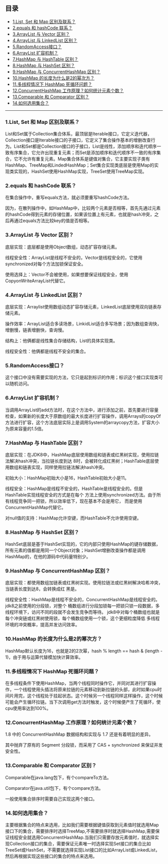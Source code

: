 ## 目录

- [1.List, Set 和 Map 区别及联系？](#1List-Set-和-Map-区别及联系)
- [2.equals 和 hashCode 联系？](#2equals-和-hashCode-联系)
- [3.ArrayList 与 Vector 区别？](#3ArrayList-与-Vector-区别)
- [4.ArrayList 与 LinkedList 区别？](#4ArrayList-与-LinkedList-区别)
- [5.RandomAccess接口？](#5RandomAccess接口)
- [6.ArrayList 扩容机制？](#6ArrayList-扩容机制)
- [7.HashMap 与 HashTable 区别？](#7HashMap-与-HashTable-区别)
- [8.HashMap 与 HashSet 区别？](#8HashMap-与-HashSet-区别)
- [9.HashMap 与 ConcurrentHashMap 区别？](#9HashMap-与-ConcurrentHashMap-区别)
- [10.HashMap 的长度为什么是2的幂次方？](#10HashMap-的长度为什么是2的幂次方)
- [11.多线程情况下 HashMap 死循环问题？](#11多线程情况下-HashMap-死循环问题)
- [12.ConcurrentHashMap 工作原理？如何统计元素个数？](#12ConcurrentHashMap-工作原理如何统计元素个数)
- [13.Comparable 和 Comparator 区别？](#13Comparable-和-Comparator-区别)
- [14.如何选用集合？](#14如何选用集合)

---

### 1.List, Set 和 Map 区别及联系？

List和Set属于Collection集合体系，最顶层是Iterable接口，它定义迭代器，Collection接口是Iterable接口的子接口，它定义了集合操作基本的增删改查行为。List和Set都是Collection接口的子接口，List是线性，添加顺序和迭代顺序一致有序集合，它允许出现重复元素；而Set是添加顺序和迭代顺序不一致的有序集合，它不允许有重复元素。Map集合体系是键值对集合，它主要实现子类有HashMap、TreeMap和LindedHashMap；Set集合实现类底层是使用Map的实现类实现的，HashSet使用HashMap实现，TreeSet使用TreeMap实现。

### 2.equals 和 hashCode 联系？

在集合操作中，重写equals方法，就必须要重写hashCode方法。

因为，在散列操作中，如HashMap中，比较两个元素是否相等，首先先通过元素的hashCode得到元素的存储位置，如果该位置上有元素，也就是hash冲突，之后再通过equals方法比较key的值是否相等。

### 3.ArrayList 与 Vector 区别？

底层实现：底层都是使用Object数组，动态扩容存储元素。

线程安全性：ArrayList是线程不安全的，Vector是线程安全的，它使用synchronized对每个方法加锁保证安全。

使用选择上：Vector不会被使用，如果想要保证线程安全，使用CopyonWriteArrayList代替它。

### 4.ArrayList 与 LinkedList 区别？

底层实现：Arraylist使用数组动态扩容存储元素，LinkedList底层使用双向链表存储元素。

操作效率：ArrayList适合多读场景，LinkidList适合多写场景；因为数组查询快，增删慢，链表增删快，查询慢。

结构上：他俩都是线性集合存储结构，List的具体实现类。

线程安全性：他俩都是线程不安全的集合。

### 5.RandomAccess接口？

这个接口中没有需要实现的方法，它只是起到标识的作用；标识这个接口实现类可以随机访问。

### 6.ArrayList 扩容机制？

当调用ArrayList的add方法时，在这个方法中，进行添加之前，首先要进行容量检查，如果新的长度大于原数组的最大长度进行扩容操作，调用Arrays的copyOf方法进行扩容，这个方法底层实际上是调用System的arraycopy方法，扩容大小为原来容量的1.5倍。

### 7.HashMap 与 HashTable 区别？

底层实现：在JDK8中，HashMap底层使用数组和链表或红黑树实现，使用拉链法解决hash冲突，当拉链长度到达					8时，会被转化成红黑树；HashTable底层使用数组和链表实现，同样使用拉链法解决hash冲突。

初始大小：HashMap初始大小是16，HashTable初始大小是11。

线程安全：HashMap是线程不安全的，HashTable是线程安全的。但是HashTable实现线程安全的方式是在每个					方法上使用synchronized方法。由于所有线程竞争同一把锁，所以效率低下，现在基本不会是用它，					而是使用ConcurrentHashMap代替它。

对null值的支持：HashMap允许空键，而HashTable不允许使用空键。

### 8.HashMap 与 HashSet 区别？

HashSet底层是基于HashSet实现的，它的内部只使用HashMap的键存储数据，所有元素的值都是用同一个Object对象；HashSet增删改查操作都是调用HashMap的，在他的源码中代码量特别少。

### 9.HashMap 与 ConcurrentHashMap 区别？

底层实现：都使用数组加链表或红黑树实现。使用拉链法或红黑树解决哈希冲突，当链表长度到达8，会转换成红					黑是。

线程安全性：HashMap是线程不安全的，ConcurrentHashMap是线程安全的。jdk8之前使用的分段锁，对整个					桶数组进行分段加锁每一把锁只锁一段数据，多线程环境下，访问不同的段就不会发生竞争而等待。					jdk8中对每个桶数组也就是每个冲突链或红黑树使用锁，每个桶数组使用一个锁，这个更细粒度降低					多线程环境的冲突概率，提高并发访问效率。

### 10.HashMap 的长度为什么是2的幂次方？

HashMap默认长度为16，也就是2的2次幂，hash % length == hash & (length - 1)，由于用与运算代替模加快计算效率。


### 11.多线程情况下 HashMap 死循环问题？

在多线程条件下使用HashMap，当两个线程同时操作它，并同对其进行扩容操作，一个线程使用头插法将原来拉链的元素移动到新拉链的头部，此时如果cpu时间片用完，这个线程处于挂起状态。这个时候另一个线程同样这样操作，这个时候可能会产生循环拉链。当下次调用get方法时触发，这个时候便产生了死循环，使cpu使用率达到100%。

### 12.ConcurrentHashMap 工作原理？如何统计元素个数？

1.8 中的 ConcurrentHashMap 数据结构和实现与 1.7 还是有着明显的差异。

其中抛弃了原有的 Segment 分段锁，而采用了 CAS + synchronized 来保证并发安全性。

### 13.Comparable 和 Comparator 区别？

Comparable在java.lang包下，有个compareTo方法。

Comparator在java.util包下，有个compare方法。

一般使用集合排序时需要自己实现这两个接口。

### 14.如何选用集合？

主要根据集合的特点来选用，比如我们需要根据键值获取到元素值时就选用Map接口下的集合，需要排序时选择TreeMap,不需要排序时就选择HashMap,需要保证线程安全就选用ConcurrentHashMap.当我们只需要存放元素值时，就选择实现Collection接口的集合，需要保证元素唯一时选择实现Set接口的集合比如TreeSet或HashSet，不需要就选择实现List接口的比如ArrayList或LinkedList，然后再根据实现这些接口的集合的特点来选用。